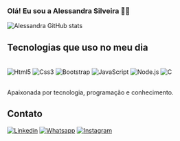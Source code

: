 ### Olá! Eu sou a Alessandra Silveira 👩‍💻

![Alessandra GitHub stats](https://github-readme-stats.vercel.app/api?username=allsilveira&show_icons=true&theme=dracula)

## Tecnologias que uso no meu dia

<div style="display: inline-blok"></br>
  <img align="center" alt="Html5" src="https://img.shields.io/badge/HTML5-E34F26?style=for-the-badge&logo=html5&logoColor=white"></img>
  <img align="center" alt="Css3" src="https://img.shields.io/badge/CSS3-1572B6?style=for-the-badge&logo=css3&logoColor=white"></img>
  <img align="center" alt="Bootstrap" src="https://img.shields.io/badge/Bootstrap-563D7C?style=for-the-badge&logo=bootstrap&logoColor=white"></img>
  <img align="center" alt="JavaScript" src="https://img.shields.io/badge/JavaScript-F7DF1E?style=for-the-badge&logo=javascript&logoColor=black"></img>
  <img align="center" alt="Node.js" src="https://img.shields.io/badge/Node.js-43853D?style=for-the-badge&logo=node.js&logoColor=white"></img>
  <img align="center" alt="C" src="https://img.shields.io/badge/C-00599C?style=for-the-badge&logo=c&logoColor=white"></img>
</div></br>



Apaixonada por tecnologia, programação e conhecimento.

## Contato

[![Linkedin](https://img.shields.io/badge/LinkedIn-0077B5?style=for-the-badge&logo=linkedin&logoColor=white)](https://www.linkedin.com/in/alessandra-silveiras/)
[![Whatsapp](https://img.shields.io/badge/WhatsApp-25D366?style=for-the-badge&logo=whatsapp&logoColor=white)](https://wa.me/5551980368454)
[![Instagram](https://img.shields.io/badge/Instagram-E4405F?style=for-the-badge&logo=instagram&logoColor=white)](https://www.instagram.com/allsilveira/)

